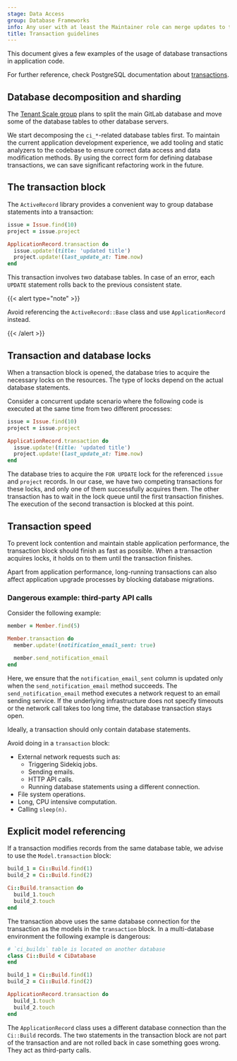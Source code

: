 ```yaml
---
stage: Data Access
group: Database Frameworks
info: Any user with at least the Maintainer role can merge updates to this content. For details, see https://docs.gitlab.com/development/development_processes/#development-guidelines-review.
title: Transaction guidelines
---
```


This document gives a few examples of the usage of database transactions in application code.

For further reference, check PostgreSQL documentation about [transactions](https://www.postgresql.org/docs/16/tutorial-transactions.html).

## Database decomposition and sharding

The [Tenant Scale group](https://handbook.gitlab.com/handbook/engineering/infrastructure-platforms/tenant-scale/) plans
to split the main GitLab database and move some of the database tables to other database servers.

We start decomposing the `ci_*`-related database tables first. To maintain the current application
development experience, we add tooling and static analyzers to the codebase to ensure correct
data access and data modification methods. By using the correct form for defining database transactions,
we can save significant refactoring work in the future.

## The transaction block

The `ActiveRecord` library provides a convenient way to group database statements into a transaction:

```ruby
issue = Issue.find(10)
project = issue.project

ApplicationRecord.transaction do
  issue.update!(title: 'updated title')
  project.update!(last_update_at: Time.now)
end
```

This transaction involves two database tables. In case of an error, each `UPDATE`
statement rolls back to the previous consistent state.

{{< alert type="note" >}}

Avoid referencing the `ActiveRecord::Base` class and use `ApplicationRecord` instead.

{{< /alert >}}

## Transaction and database locks

When a transaction block is opened, the database tries to acquire the necessary
locks on the resources. The type of locks depend on the actual database statements.

Consider a concurrent update scenario where the following code is executed at the
same time from two different processes:

```ruby
issue = Issue.find(10)
project = issue.project

ApplicationRecord.transaction do
  issue.update!(title: 'updated title')
  project.update!(last_update_at: Time.now)
end
```

The database tries to acquire the `FOR UPDATE` lock for the referenced `issue` and
`project` records. In our case, we have two competing transactions for these locks,
and only one of them successfully acquires them. The other transaction has
to wait in the lock queue until the first transaction finishes. The execution of the
second transaction is blocked at this point.

## Transaction speed

To prevent lock contention and maintain stable application performance, the transaction
block should finish as fast as possible. When a transaction acquires locks, it holds
on to them until the transaction finishes.

Apart from application performance, long-running transactions can also affect application
upgrade processes by blocking database migrations.

### Dangerous example: third-party API calls

Consider the following example:

```ruby
member = Member.find(5)

Member.transaction do
  member.update!(notification_email_sent: true)

  member.send_notification_email
end
```

Here, we ensure that the `notification_email_sent` column is updated only when the
`send_notification_email` method succeeds. The `send_notification_email` method
executes a network request to an email sending service. If the underlying infrastructure
does not specify timeouts or the network call takes too long time, the database transaction
stays open.

Ideally, a transaction should only contain database statements.

Avoid doing in a `transaction` block:

- External network requests such as:
  - Triggering Sidekiq jobs.
  - Sending emails.
  - HTTP API calls.
  - Running database statements using a different connection.
- File system operations.
- Long, CPU intensive computation.
- Calling `sleep(n)`.

## Explicit model referencing

If a transaction modifies records from the same database table, we advise to use the
`Model.transaction` block:

```ruby
build_1 = Ci::Build.find(1)
build_2 = Ci::Build.find(2)

Ci::Build.transaction do
  build_1.touch
  build_2.touch
end
```

The transaction above uses the same database connection for the transaction as the models
in the `transaction` block. In a multi-database environment the following example is dangerous:

```ruby
# `ci_builds` table is located on another database
class Ci::Build < CiDatabase
end

build_1 = Ci::Build.find(1)
build_2 = Ci::Build.find(2)

ApplicationRecord.transaction do
  build_1.touch
  build_2.touch
end
```

The `ApplicationRecord` class uses a different database connection than the `Ci::Build` records.
The two statements in the transaction block are not part of the transaction and are not
rolled back in case something goes wrong. They act as third-party calls.
